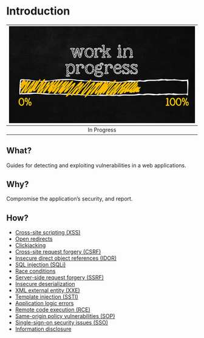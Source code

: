 # Introduction

| ![In Progress](../../_static/images/in-progress.png) |
|:--:|
| In Progress |

## What?

Guides for detecting and exploiting vulnerabilities in a web applications.

## Why?

Compromise the application’s security, and report.

## How?

* [Cross-site scripting (XSS)](xss.md)
* [Open redirects](redirects.md)
* [Clickjacking](clickjacking.md)
* [Cross-site request forgery (CSRF)](csrf.md)
* [Insecure direct object references (IDOR)](idor.md)
* [SQL injection (SQLi)](sqli.md)
* [Race conditions](race.md)
* [Server-side request forgery (SSRF)](ssrf.md)
* [Insecure deserialization](id.md)
* [XML external entity (XXE)](xxe.md)
* [Template injection (SSTI)](ssti.md)
* [Application logic errors](access.md)
* [Remote code execution (RCE)](rce.md)
* [Same-origin policy vulnerabilities (SOP)](sop.md)
* [Single-sign-on security issues (SSO)](sso.md)
* [Information disclosure](disclosure.md)


